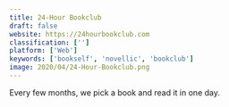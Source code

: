 ```yaml
---
title: 24-Hour Bookclub
draft: false 
website: https://24hourbookclub.com
classification: ['']
platform: ['Web']
keywords: ['bookself', 'novellic', 'bookclub']
image: 2020/04/24-Hour-Bookclub.png
---
```

Every few months, we pick a book and read it in one day.